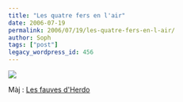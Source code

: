 ```yaml
---
title: "Les quatre fers en l'air"
date: 2006-07-19
permalink: 2006/07/19/les-quatre-fers-en-l-air/
author: Soph
tags: ["post"]
legacy_wordpress_id: 456
---
```


<img src="https://64k.be/wp-content/uploads/2006/general/feliiix.jpg" />

Màj : <a href="http://herdo.be/blog/index.php?2006/07/20/55-i-fe-choo" hreflang="fr">Les fauves d'Herdo</a>

<!-- excerpt -->
